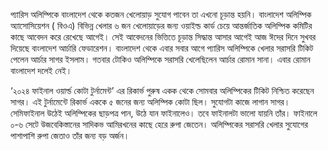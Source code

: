 প্যারিস অলিম্পিকে বাংলাদেশ থেকে কতজন খেলোয়াড় সুযোগ পাবেন তা এখনো চূড়ান্ত হয়নি। বাংলাদেশ অলিম্পিক অ্যাসোসিয়েশন ( বিওএ) বিভিন্ন খেলার ৬ জন খেলোয়াড়ের জন্য ওয়াইল্ড কার্ড চেয়ে আন্তর্জাতিক অলিম্পিক কমিটির কাছে আবেদন করে রেখেছে আগেই। সেই আবেদনের ভিত্তিতে চূড়ান্ত সিদ্ধান্ত আসার আগেই আজ ঈদের দিনে সুখবর দিয়েছে বাংলাদেশ আর্চারি ফেডারেশন। বাংলাদেশ থেকে এবার সবার আগে প্যারিস অলিম্পিকে খেলার সরাসরি টিকিট পেলেন আর্চার সাগর ইসলাম। গতবার টোকিও অলিম্পিকে সরাসরি খেলেছিলেন আর্চার রোমান সানা। এবার রোমান বাংলাদেশ দলেই নেই।

‘২০২৪ ফাইনাল ওয়ার্ল্ড কোটা টুর্নামেন্ট’ এর রিকার্ভ পুরুষ একক থেকে সোমবার অলিম্পিকের টিকিট নিশ্চিত করেছেন সাগর। এই টুর্নামেন্টে রিকার্ভ এককে ৫ জনের জন্য অলিম্পিক কোটা ছিল। সুযোগটা কাজে লাগান সাগর। সেমিফাইনাল উঠেই অলিম্পিকের ছাড়পত্র পান, উঠে যান ফাইনালেও। তবে ফাইনালটা ভালো যায়নি তাঁর। ফাইনালে ০-৬ সেটে উজবেকিস্তানের সাদিকভ আমিরখনের কাছে হেরে রুপা জেতেন। অলিম্পিকের সরাসরি খেলার সুযোগের পাশাপাশি রুপা জেতাও তাঁর জন্য বড় অর্জন।
